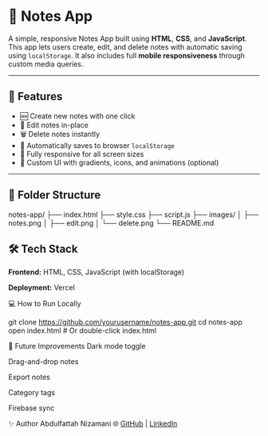 # 📝 Notes App

A simple, responsive Notes App built using **HTML**, **CSS**, and **JavaScript**. This app lets users create, edit, and delete notes with automatic saving using `localStorage`. It also includes full **mobile responsiveness** through custom media queries.

---

## 🚀 Features

- 🆕 Create new notes with one click
- 📝 Edit notes in-place
- 🗑️ Delete notes instantly
- 💾 Automatically saves to browser `localStorage`
- 📱 Fully responsive for all screen sizes
- 🎨 Custom UI with gradients, icons, and animations (optional)

---

## 📁 Folder Structure
notes-app/
├── index.html
├── style.css
├── script.js
├── images/
│   ├── notes.png
│   ├── edit.png
│   └── delete.png
└── README.md


## 🛠️ Tech Stack
**Frontend:** HTML, CSS, JavaScript (with localStorage)

**Deployment:** Vercel 

💻 How to Run Locally

git clone https://github.com/yourusername/notes-app.git
cd notes-app
open index.html   # Or double-click index.html


🔮 Future Improvements
 Dark mode toggle

 Drag-and-drop notes

 Export notes

 Category tags

 Firebase sync



✨ Author
Abdulfattah Nizamani
🌐 [GitHub](https://github.com/fattahniz) | [LinkedIn](https://linkedin.com/in/fattahniz)

